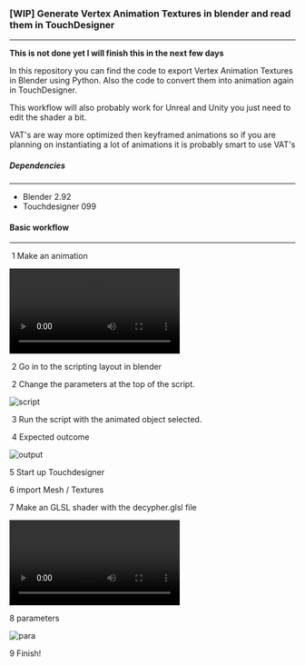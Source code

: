 ### [WIP] Generate Vertex Animation Textures in blender and read them in TouchDesigner

-----------

**This is not done yet I will finish this in the next few days**

In this repository you can find the code to export Vertex Animation Textures in Blender using Python. Also the code to convert them into animation again in TouchDesigner. 

This workflow will also probably work for Unreal and Unity you just need to edit the shader a bit.

VAT's are way more optimized then keyframed animations so if you are planning on instantiating a lot of animations it is probably smart to use VAT's

##### Dependencies

---

* Blender 2.92
* Touchdesigner 099

#### Basic workflow

---

​	1 Make an animation

![]( https://user-images.githubusercontent.com/12793209/113221557-91d6a100-9285-11eb-85e2-c60a65745081.mp4 )

​	2 Go in to the scripting layout in blender

​	2 Change the parameters at the top of the script.

![script](https://i.imgur.com/zKsl5sz.png)

​	3 Run the script with the animated object selected.

​	4 Expected outcome

![output](https://i.imgur.com/tzpKmxJ.png)

5 Start up Touchdesigner

6 import Mesh / Textures

7 Make an GLSL shader with the decypher.glsl file

![]( https://user-images.githubusercontent.com/12793209/113221573-9ac77280-9285-11eb-8caa-4cbf8c7156f9.mp4 )

8 parameters

![para](https://i.imgur.com/L7dDYmD.png)

9 Finish!





